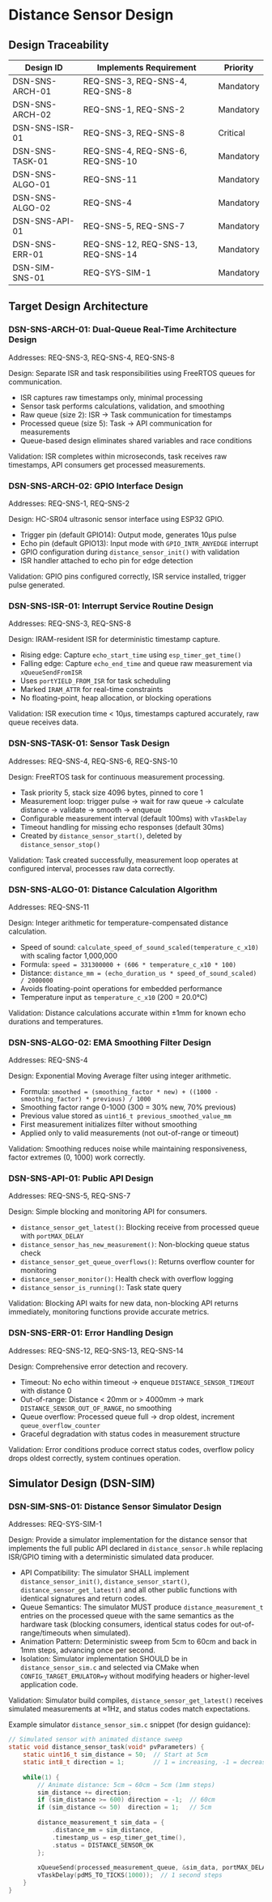 # Distance Sensor Design

## Design Traceability

| Design ID | Implements Requirement | Priority |
|-----------|------------------------|----------|
| DSN-SNS-ARCH-01 | REQ-SNS-3, REQ-SNS-4, REQ-SNS-8 | Mandatory |
| DSN-SNS-ARCH-02 | REQ-SNS-1, REQ-SNS-2 | Mandatory |
| DSN-SNS-ISR-01 | REQ-SNS-3, REQ-SNS-8 | Critical |
| DSN-SNS-TASK-01 | REQ-SNS-4, REQ-SNS-6, REQ-SNS-10 | Mandatory |
| DSN-SNS-ALGO-01 | REQ-SNS-11 | Mandatory |
| DSN-SNS-ALGO-02 | REQ-SNS-4 | Mandatory |
| DSN-SNS-API-01 | REQ-SNS-5, REQ-SNS-7 | Mandatory |
| DSN-SNS-ERR-01 | REQ-SNS-12, REQ-SNS-13, REQ-SNS-14 | Mandatory |
| DSN-SIM-SNS-01 | REQ-SYS-SIM-1 | Mandatory |

## Target Design Architecture

### DSN-SNS-ARCH-01: Dual-Queue Real-Time Architecture Design
Addresses: REQ-SNS-3, REQ-SNS-4, REQ-SNS-8

Design: Separate ISR and task responsibilities using FreeRTOS queues for communication.

- ISR captures raw timestamps only, minimal processing
- Sensor task performs calculations, validation, and smoothing
- Raw queue (size 2): ISR → Task communication for timestamps
- Processed queue (size 5): Task → API communication for measurements
- Queue-based design eliminates shared variables and race conditions

Validation: ISR completes within microseconds, task receives raw timestamps, API consumers get processed measurements.

### DSN-SNS-ARCH-02: GPIO Interface Design
Addresses: REQ-SNS-1, REQ-SNS-2

Design: HC-SR04 ultrasonic sensor interface using ESP32 GPIO.

- Trigger pin (default GPIO14): Output mode, generates 10µs pulse
- Echo pin (default GPIO13): Input mode with `GPIO_INTR_ANYEDGE` interrupt
- GPIO configuration during `distance_sensor_init()` with validation
- ISR handler attached to echo pin for edge detection

Validation: GPIO pins configured correctly, ISR service installed, trigger pulse generated.

### DSN-SNS-ISR-01: Interrupt Service Routine Design
Addresses: REQ-SNS-3, REQ-SNS-8

Design: IRAM-resident ISR for deterministic timestamp capture.

- Rising edge: Capture `echo_start_time` using `esp_timer_get_time()`
- Falling edge: Capture `echo_end_time` and queue raw measurement via `xQueueSendFromISR`
- Uses `portYIELD_FROM_ISR` for task scheduling
- Marked `IRAM_ATTR` for real-time constraints
- No floating-point, heap allocation, or blocking operations

Validation: ISR execution time < 10µs, timestamps captured accurately, raw queue receives data.

### DSN-SNS-TASK-01: Sensor Task Design
Addresses: REQ-SNS-4, REQ-SNS-6, REQ-SNS-10

Design: FreeRTOS task for continuous measurement processing.

- Task priority 5, stack size 4096 bytes, pinned to core 1
- Measurement loop: trigger pulse → wait for raw queue → calculate distance → validate → smooth → enqueue
- Configurable measurement interval (default 100ms) with `vTaskDelay`
- Timeout handling for missing echo responses (default 30ms)
- Created by `distance_sensor_start()`, deleted by `distance_sensor_stop()`

Validation: Task created successfully, measurement loop operates at configured interval, processes raw data correctly.

### DSN-SNS-ALGO-01: Distance Calculation Algorithm
Addresses: REQ-SNS-11

Design: Integer arithmetic for temperature-compensated distance calculation.

- Speed of sound: `calculate_speed_of_sound_scaled(temperature_c_x10)` with scaling factor 1,000,000
- Formula: `speed = 331300000 + (606 * temperature_c_x10 * 100)`
- Distance: `distance_mm = (echo_duration_us * speed_of_sound_scaled) / 2000000`
- Avoids floating-point operations for embedded performance
- Temperature input as `temperature_c_x10` (200 = 20.0°C)

Validation: Distance calculations accurate within ±1mm for known echo durations and temperatures.

### DSN-SNS-ALGO-02: EMA Smoothing Filter Design
Addresses: REQ-SNS-4

Design: Exponential Moving Average filter using integer arithmetic.

- Formula: `smoothed = (smoothing_factor * new) + ((1000 - smoothing_factor) * previous) / 1000`
- Smoothing factor range 0-1000 (300 = 30% new, 70% previous)
- Previous value stored as `uint16_t previous_smoothed_value_mm`
- First measurement initializes filter without smoothing
- Applied only to valid measurements (not out-of-range or timeout)

Validation: Smoothing reduces noise while maintaining responsiveness, factor extremes (0, 1000) work correctly.

### DSN-SNS-API-01: Public API Design
Addresses: REQ-SNS-5, REQ-SNS-7

Design: Simple blocking and monitoring API for consumers.

- `distance_sensor_get_latest()`: Blocking receive from processed queue with `portMAX_DELAY`
- `distance_sensor_has_new_measurement()`: Non-blocking queue status check
- `distance_sensor_get_queue_overflows()`: Returns overflow counter for monitoring
- `distance_sensor_monitor()`: Health check with overflow logging
- `distance_sensor_is_running()`: Task state query

Validation: Blocking API waits for new data, non-blocking API returns immediately, monitoring functions provide accurate metrics.

### DSN-SNS-ERR-01: Error Handling Design
Addresses: REQ-SNS-12, REQ-SNS-13, REQ-SNS-14

Design: Comprehensive error detection and recovery.

- Timeout: No echo within timeout → enqueue `DISTANCE_SENSOR_TIMEOUT` with distance 0
- Out-of-range: Distance < 20mm or > 4000mm → mark `DISTANCE_SENSOR_OUT_OF_RANGE`, no smoothing
- Queue overflow: Processed queue full → drop oldest, increment `queue_overflow_counter`
- Graceful degradation with status codes in measurement structure

Validation: Error conditions produce correct status codes, overflow policy drops oldest correctly, system continues operation.

## Simulator Design (DSN-SIM)

### DSN-SIM-SNS-01: Distance Sensor Simulator Design
Addresses: REQ-SYS-SIM-1

Design: Provide a simulator implementation for the distance sensor that implements the full public API declared in `distance_sensor.h` while replacing ISR/GPIO timing with a deterministic simulated data producer.

- API Compatibility: The simulator SHALL implement `distance_sensor_init()`, `distance_sensor_start()`, `distance_sensor_get_latest()` and all other public functions with identical signatures and return codes.
- Queue Semantics: The simulator MUST produce `distance_measurement_t` entries on the processed queue with the same semantics as the hardware task (blocking consumers, identical status codes for out-of-range/timeouts when simulated).
- Animation Pattern: Deterministic sweep from 5cm to 60cm and back in 1mm steps, advancing once per second.
- Isolation: Simulator implementation SHOULD be in `distance_sensor_sim.c` and selected via CMake when `CONFIG_TARGET_EMULATOR=y` without modifying headers or higher-level application code.

Validation: Simulator build compiles, `distance_sensor_get_latest()` receives simulated measurements at ≈1Hz, and status codes match expectations.

Example simulator `distance_sensor_sim.c` snippet (for design guidance):

```c
// Simulated sensor with animated distance sweep
static void distance_sensor_task(void* pvParameters) {
	static uint16_t sim_distance = 50;  // Start at 5cm
	static int8_t direction = 1;        // 1 = increasing, -1 = decreasing
    
	while(1) {
		// Animate distance: 5cm → 60cm → 5cm (1mm steps)
		sim_distance += direction;
		if (sim_distance >= 600) direction = -1;  // 60cm
		if (sim_distance <= 50)  direction = 1;   // 5cm
        
		distance_measurement_t sim_data = {
			.distance_mm = sim_distance,
			.timestamp_us = esp_timer_get_time(),
			.status = DISTANCE_SENSOR_OK
		};
        
		xQueueSend(processed_measurement_queue, &sim_data, portMAX_DELAY);
		vTaskDelay(pdMS_TO_TICKS(1000));  // 1 second steps
	}
}
```
